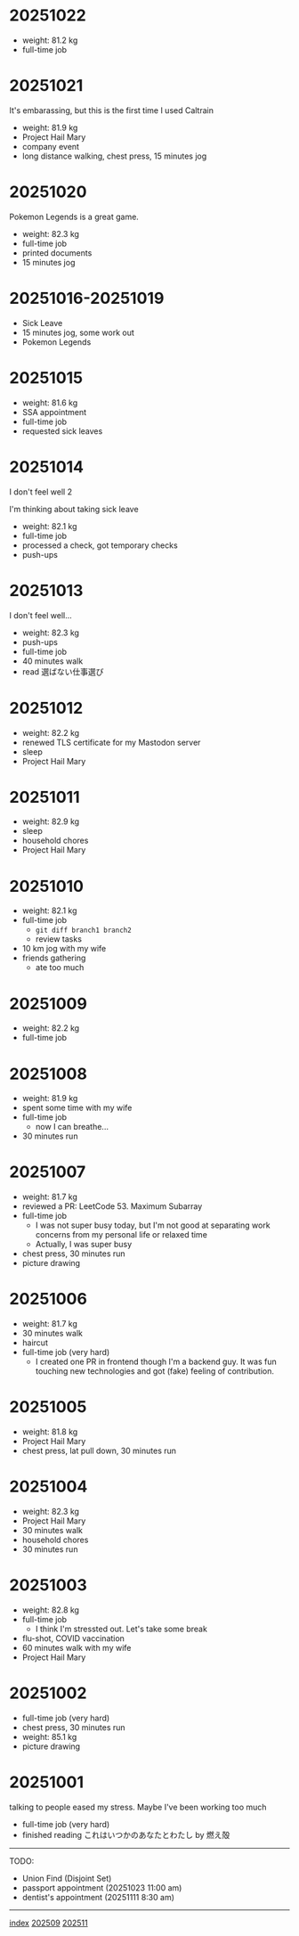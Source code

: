 <head><meta name="viewport" content="width=device-width, initial-scale=1.0, user-scalable=yes" /><meta charset="UTF-8"></head>

# 20251022

- weight: 81.2 kg
- full-time job

# 20251021

It's embarassing, but this is the first time I used Caltrain

- weight: 81.9 kg
- Project Hail Mary
- company event
- long distance walking, chest press, 15 minutes jog

# 20251020

Pokemon Legends is a great game.

- weight: 82.3 kg
- full-time job
- printed documents
- 15 minutes jog

# 20251016-20251019

- Sick Leave
- 15 minutes jog, some work out
- Pokemon Legends

# 20251015

- weight: 81.6 kg
- SSA appointment
- full-time job
- requested sick leaves

# 20251014

I don't feel well 2

I'm thinking about taking sick leave

- weight: 82.1 kg
- full-time job
- processed a check, got temporary checks
- push-ups

# 20251013

I don't feel well...

- weight: 82.3 kg
- push-ups
- full-time job
- 40 minutes walk
- read 選ばない仕事選び

# 20251012

- weight: 82.2 kg
- renewed TLS certificate for my Mastodon server
- sleep
- Project Hail Mary

# 20251011

- weight: 82.9 kg
- sleep
- household chores
- Project Hail Mary

# 20251010

- weight: 82.1 kg
- full-time job
	- `git diff branch1 branch2`
	- review tasks
- 10 km jog with my wife
- friends gathering
	- ate too much

# 20251009

- weight: 82.2 kg
- full-time job

# 20251008

- weight: 81.9 kg
- spent some time with my wife
- full-time job
	- now I can breathe...
- 30 minutes run

# 20251007

- weight: 81.7 kg
- reviewed a PR: LeetCode 53. Maximum Subarray
- full-time job
	- I was not super busy today, but I'm not good at separating work concerns from my personal life or relaxed time
	- Actually, I was super busy
- chest press, 30 minutes run
- picture drawing

# 20251006

- weight: 81.7 kg
- 30 minutes walk
- haircut
- full-time job (very hard)
	- I created one PR in frontend though I'm a backend guy. It was fun touching new technologies and got (fake) feeling of contribution.

# 20251005

- weight: 81.8 kg
- Project Hail Mary
- chest press, lat pull down, 30 minutes run

# 20251004

- weight: 82.3 kg
- Project Hail Mary
- 30 minutes walk
- household chores
- 30 minutes run

# 20251003

- weight: 82.8 kg
- full-time job
	- I think I'm stressted out. Let's take some break
- flu-shot, COVID vaccination
- 60 minutes walk with my wife
- Project Hail Mary

# 20251002

- full-time job (very hard)
- chest press, 30 minutes run
- weight: 85.1 kg
- picture drawing

# 20251001

talking to people eased my stress. Maybe I've been working too much

- full-time job (very hard)
- finished reading これはいつかのあなたとわたし by 燃え殻

---

TODO:

- Union Find (Disjoint Set)
- passport appointment (20251023 11:00 am)
- dentist's appointment (20251111 8:30 am)

---

[index](../index.html)
[202509](202509.html)
[202511](202511.html)
